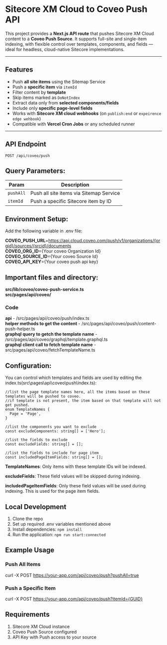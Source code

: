 # Sitecore XM Cloud to Coveo Push API

This project provides a **Next.js API route** that pushes Sitecore XM Cloud content to a **Coveo Push Source**. It supports full-site and single-item indexing, with flexible control over templates, components, and fields — ideal for headless, cloud-native Sitecore implementations.

---

## Features

- Push **all site items** using the Sitemap Service
- Push a **specific item** via `itemId`
- Filter content by **template**
- Skip items marked as `DoNotIndex`
- Extract data only from **selected components/fields**
- Include only **specific page-level fields**
- Works with **Sitecore XM cloud webhooks** (on `publish:end` or `expeirence edge wehbook`)
- Compatible with **Vercel Cron Jobs** or any scheduled runner

---

## API Endpoint

```http
POST /api/coveo/push
```

## Query Parameters:

| Param     | Description                             |
| --------- | --------------------------------------- |
| `pushAll` | Push all site items via Sitemap Service |
| `itemId`  | Push a specific Sitecore item by ID     |

## Environment Setup:
Add the following variable in .env file:


**COVEO_PUSH_URL**=https://api.cloud.coveo.com/push/v1/organizations/{orgid}/sources/{srcid}/documents<br>
**COVEO_ORG_ID**={Your coveo Organization Id}<br>
**COVEO_SOURCE_ID**={Your coveo Source Id}<br>
**COVEO_API_KEY**={Your coveo push api key}

## Important files and directory:
**src/lib/coveo/coveo-push-service.ts**<br>
**src/pages/api/coveo/** <br>

### Code
**api** - /src/pages/api/coveo/push/index.ts <br>
**helper methods to get the content** - /src/pages/api/coveo/push/content-push-helper.ts <br>
**graphql query to getch the template name** - /src/pages/api/coveo/graphql/template.graphql.ts<br>
**graphql client call to fetch template name** - src/pages/api/coveo/fetchTemplateName.ts



## Configuration:
You can control which templates and fields are used by editing the index.ts(src\pages\api\coveo\push\index.ts):

```
//list the page template names here, all the items based on these templates will be pushed to coveo.
//if template is not present, the item based on that template will not get pushed.
enum TemplateNames {
  Page = 'Page',
}
```
```
//list the components you want to exclude
const excludeComponents: string[] = ['Hero'];

//list the fields to exclude
const excludeFields: string[] = [];

//list the fields to include for page item
const includedPageItemFields: string[] = [];
```

**TemplateNames**: Only items with these template IDs will be indexed.

**excludeFields**: These field values will be skipped during indexing.

**includedPageItemFields**: Only these field values will be used during indexing. This is used for the page item fields.

##  Local Development
1. Clone the repo
2. Set up required .env variables mentioned above
3. Install dependencies:
     ```npm install```
4. Run the application:
    ```npm run start:connected```

## Example Usage

### Push All Items
curl -X POST https://your-app.com/api/coveo/push?pushAll=true

### Push a Specific Item
curl -X POST https://your-app.com/api/coveo/push?itemId={GUID}



## Requirements
1. Sitecore XM Cloud instance
2. Coveo Push Source configured
3. API Key with Push access to your source